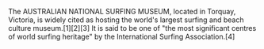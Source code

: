 The AUSTRALIAN NATIONAL SURFING MUSEUM, located in Torquay, Victoria, is widely cited as hosting the world's largest surfing and beach culture museum.[1][2][3] It is said to be one of "the most significant centres of world surfing heritage" by the International Surfing Association.[4]
